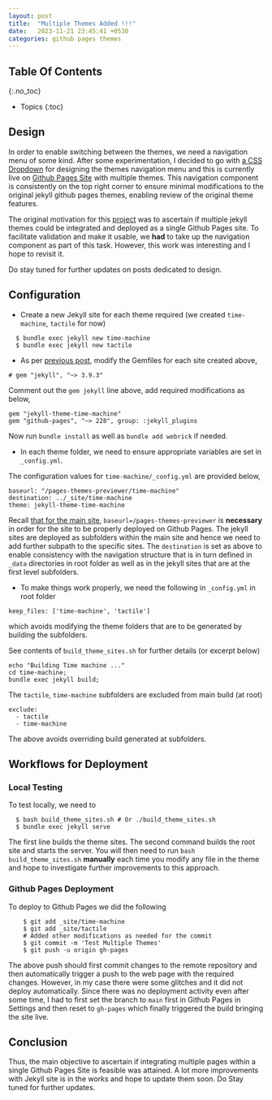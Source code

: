 ```yaml
---
layout: post
title:  "Multiple Themes Added !!!"
date:   2023-11-21 23:45:41 +0530
categories: github pages themes
---
```


## Table Of Contents
{:.no_toc}

* Topics
{:toc}

## Design

In order to enable switching between the themes,
we need a navigation menu of some kind.  After some experimentation,
I decided to go with [a CSS Dropdown][css-dropdown-design]
for designing the themes navigation menu and this is currently live on 
[Github Pages Site][pages-themes-previewer] with multiple themes.
This navigation component is consistently on the top right corner
to ensure minimal modifications to the original jekyll github pages
themes, enabling review of the original theme features.

[pages-themes-previewer]: https://github.com/abdullah85/pages-themes-previewer

[repo-ghpages-previewer]: https://github.com/abdullah85/pages-themes-previewer/tree/gh-pages
The original motivation for this [project][repo-ghpages-previewer] 
was to ascertain if multiple jekyll themes could be integrated 
and deployed as a single Github Pages site. To facilitate validation and make it
usable, we **had** to take up the navigation component as part of this
task. However, this work was interesting and I hope to revisit it.

Do stay tuned for further updates on posts dedicated to design.

## Configuration

+ Create a new Jekyll site for each theme required (we created `time-machine`, `tactile` for now)

```
  $ bundle exec jekyll new time-machine
  $ bundle exec jekyll new tactile
```

+ As per [previous post][initialize-gh-pages], modify the Gemfiles for each site created above,

[initialize-gh-pages]: /pages-themes-previewer/github/pages/jekyll/2023/11/20/initialize-pages-site-with-jekyll.html
```
# gem "jekyll", "~> 3.9.3"
```
Comment out the `gem jekyll` line above, add required modifications as below,
```
gem "jekyll-theme-time-machine"
gem "github-pages", "~> 228", group: :jekyll_plugins
```
Now run `bundle install` as well as `bundle add webrick` if needed.

+ In each theme folder, we need to ensure appropriate variables are set in `_config.yml`.

The configuration values for `time-machine/_config.yml` are provided below,

```
baseurl: "/pages-themes-previewer/time-machine"
destination: ../_site/time-machine
theme: jekyll-theme-time-machine
```

Recall [that for the main site][baseurl-main-site], `baseurl=/pages-themes-previewer` is **necessary**
in order for the site to be properly deployed on Github Pages. The jekyll sites are deployed as 
subfolders within the main site and hence we need to add further subpath to the specific sites.
The `destination` is set as above to enable consistency with the navigation structure that
is in turn defined in `_data` directories in root folder as well as in the jekyll sites that
are at the first level subfolders.

[baseurl-main-site]: pages-themes-previewer/github/pages/jekyll/2023/11/20/initialize-pages-site-with-jekyll.html#resolve-styling-issue

+ To make things work properly, we need the following in `_config.yml` in root folder

```
keep_files: ['time-machine', 'tactile']
```
which avoids modifying the theme folders that are to be generated by building the subfolders.

See contents of `build_theme_sites.sh` for further details (or excerpt below)

```
echo "Building Time machine ..."
cd time-machine;
bundle exec jekyll build;
```

The `tactile`, `time-machine` subfolders are excluded from main build (at root)
```
exclude:
  - tactile
  - time-machine
```
The above avoids overriding build generated at subfolders.

## Workflows for Deployment

### Local Testing

To test locally, we need to 
```
  $ bash build_theme_sites.sh # Or ./build_theme_sites.sh
  $ bundle exec jekyll serve
```

The first line builds the theme sites. The second command 
builds the root site and starts the server. You will then
need to run `bash build_theme_sites.sh` **manually** each
time you modify any file in the theme and hope to investigate
further improvements to this approach.

### Github Pages Deployment

To deploy to Github Pages we did the following

```
	$ git add _site/time-machine
	$ git add _site/tactile
	# Added other modifications as needed for the commit
	$ git commit -m 'Test Multiple Themes'
	$ git push -u origin gh-pages
```

The above push should first commit changes to the remote repository 
and then automatically trigger a push to the web page with the required
changes. However, in my case there were some glitches and it did
not deploy automatically. Since there was no deployment activity even after some time,
I had to first set the branch to `main` first 
in Github Pages in Settings and then reset to `gh-pages` which finally triggered
the build bringing the site live.

## Conclusion

Thus, the main objective to ascertain if integrating multiple pages
within a single Github Pages Site is feasible was attained. A lot more
improvements with Jekyll site is in the works and hope to update
them soon. Do Stay tuned for further updates.

[css-dropdown-design]: https://www.w3schools.com/css/css_dropdowns.asp
